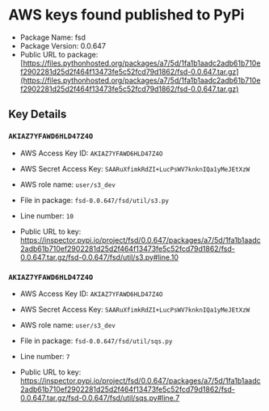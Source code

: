 # AWS keys found published to PyPi

* Package Name: fsd
* Package Version: 0.0.647
* Public URL to package: [https://files.pythonhosted.org/packages/a7/5d/1fa1b1aadc2adb61b710ef2902281d25d2f464f13473fe5c52fcd79d1862/fsd-0.0.647.tar.gz](https://files.pythonhosted.org/packages/a7/5d/1fa1b1aadc2adb61b710ef2902281d25d2f464f13473fe5c52fcd79d1862/fsd-0.0.647.tar.gz)

## Key Details

### `AKIAZ7YFAWD6HLD47Z4O`

* AWS Access Key ID: `AKIAZ7YFAWD6HLD47Z4O`
* AWS Secret Access Key: `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` 
* AWS role name: `user/s3_dev`
* File in package: `fsd-0.0.647/fsd/util/s3.py`
* Line number: `10`

* Public URL to key: https://inspector.pypi.io/project/fsd/0.0.647/packages/a7/5d/1fa1b1aadc2adb61b710ef2902281d25d2f464f13473fe5c52fcd79d1862/fsd-0.0.647.tar.gz/fsd-0.0.647/fsd/util/s3.py#line.10



### `AKIAZ7YFAWD6HLD47Z4O`

* AWS Access Key ID: `AKIAZ7YFAWD6HLD47Z4O`
* AWS Secret Access Key: `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` 
* AWS role name: `user/s3_dev`
* File in package: `fsd-0.0.647/fsd/util/sqs.py`
* Line number: `7`

* Public URL to key: https://inspector.pypi.io/project/fsd/0.0.647/packages/a7/5d/1fa1b1aadc2adb61b710ef2902281d25d2f464f13473fe5c52fcd79d1862/fsd-0.0.647.tar.gz/fsd-0.0.647/fsd/util/sqs.py#line.7


